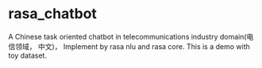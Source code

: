# rasa_chatbot
A Chinese task oriented chatbot in  telecommunications industry domain(电信领域， 中文)， Implement by rasa nlu and rasa core. This is a demo with toy dataset.
